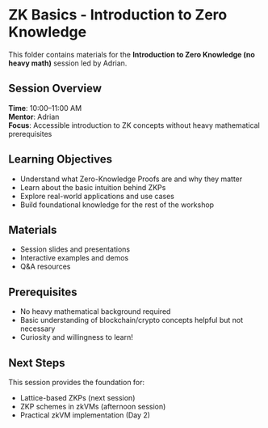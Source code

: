 # ZK Basics - Introduction to Zero Knowledge

This folder contains materials for the **Introduction to Zero Knowledge (no heavy math)** session led by Adrian.

## Session Overview

**Time**: 10:00–11:00 AM  
**Mentor**: Adrian  
**Focus**: Accessible introduction to ZK concepts without heavy mathematical prerequisites

## Learning Objectives

- Understand what Zero-Knowledge Proofs are and why they matter
- Learn about the basic intuition behind ZKPs
- Explore real-world applications and use cases
- Build foundational knowledge for the rest of the workshop

## Materials

- Session slides and presentations
- Interactive examples and demos
- Q&A resources

## Prerequisites

- No heavy mathematical background required
- Basic understanding of blockchain/crypto concepts helpful but not necessary
- Curiosity and willingness to learn!

## Next Steps

This session provides the foundation for:
- Lattice-based ZKPs (next session)
- ZKP schemes in zkVMs (afternoon session)
- Practical zkVM implementation (Day 2) 